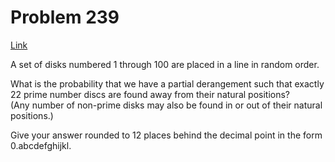 # Problem 239

[Link](https://projecteuler.net/problem=239)

A set of disks numbered $1$ through $100$ are placed in a line in random order.

What is the probability that we have a partial derangement such that exactly $22$ prime number discs are found away from their natural positions?  
(Any number of non-prime disks may also be found in or out of their natural positions.)

Give your answer rounded to $12$ places behind the decimal point in the form 0.abcdefghijkl.

